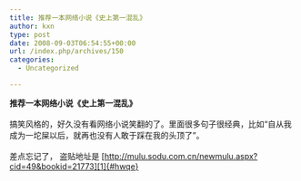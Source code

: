 ```yaml
---
title: 推荐一本网络小说《史上第一混乱》
author: kxn
type: post
date: 2008-09-03T06:54:55+00:00
url: /index.php/archives/150
categories:
  - Uncategorized

---
```

<b id="o-cc">推荐一本网络小说《史上第一混乱》</b><br id="llpp" /><br id="llpp0" />搞笑风格的，好久没有看网络小说笑翻的了。里面很多句子很经典，比如“自从我成为一坨屎以后，就再也没有人敢于踩在我的头顶了”。<br id="fyo2" /><br id="fyo20" />差点忘记了， 盗贴地址是 [http://mulu.sodu.com.cn/newmulu.aspx?cid=49&bookid=21773][1]{#hwqe}<br id="f9fu" /><br id="dxk0" /><br id="oaik" />

 [1]: http://mulu.sodu.com.cn/newmulu.aspx?cid=49&bookid=21773 "http://mulu.sodu.com.cn/newmulu.aspx?cid=49&bookid=21773"